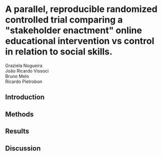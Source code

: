 # A parallel, reproducible randomized controlled trial comparing a "stakeholder enactment" online educational intervention vs control in relation to social skills.


Graziela Nogueira  
João Ricardo Vissoci  
Bruno Melo  
Ricardo Pietrobon  

## Introduction



## Methods


## Results

## Discussion

